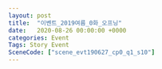 ```yaml
---
layout: post
title:  "이벤트_2019여름_0화_오프닝"
date:   2020-08-26 00:00:00 +0000
categories: Event
Tags: Story Event
SceneCode: ["scene_evt190627_cp0_q1_s10"]
---
```

